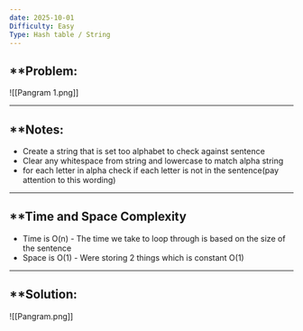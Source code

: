 ```yaml
---
date: 2025-10-01
Difficulty: Easy
Type: Hash table / String
---
```

## **Problem: 
![[Pangram 1.png]]

--- 

## **Notes: 
- Create a string that is set too alphabet to check against sentence
- Clear any whitespace from string and lowercase to match alpha string
- for each letter in alpha check if each letter is not in the sentence(pay attention to this wording)

---

## **Time and Space Complexity
- Time is O(n) - The time we take to loop through is based on the size of the sentence
- Space is O(1) - Were storing 2 things which is constant O(1)

---

## **Solution: 

![[Pangram.png]]
